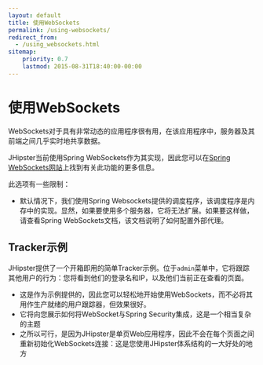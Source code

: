 ```yaml
---
layout: default
title: 使用WebSockets
permalink: /using-websockets/
redirect_from:
  - /using_websockets.html
sitemap:
    priority: 0.7
    lastmod: 2015-08-31T18:40:00-00:00
---
```


# <i class="fa fa-envelope"></i> 使用WebSockets

WebSockets对于具有非常动态的应用程序很有用，在该应用程序中，服务器及其前端之间几乎实时地共享数据。

JHipster当前使用Spring WebSockets作为其实现，因此您可以在[Spring WebSockets网站](http://docs.spring.io/spring/docs/current/spring-framework-reference/html/websocket.html)上找到有关此功能的更多信息。

此选项有一些限制：

- 默认情况下，我们使用Spring Websockets提供的调度程序，该调度程序是内存中的实现。显然，如果要使用多个服务器，它将无法扩展。如果要这样做，请查看Spring WebSockets文档，该文档说明了如何配置外部代理。

## Tracker示例

JHipster提供了一个开箱即用的简单Tracker示例。位于`admin`菜单中，它将跟踪其他用户的行为：您将看到他们的登录名和IP，以及他们当前正在查看的页面。

- 这是作为示例提供的，因此您可以轻松地开始使用WebSockets，而不必将其用作生产就绪的用户跟踪器，但效果很好。
- 它将向您展示如何将WebSocket与Spring Security集成，这是一个相当复杂的主题
- 之所以可行，是因为JHipster是单页Web应用程序，因此不会在每个页面之间重新初始化WebSockets连接：这是您使用JHipster体系结构的一大好处的地方

